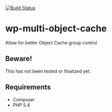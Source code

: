 [![Build Status](https://travis-ci.org/moorscode/wp-multi-object-cache.svg?branch=master)](https://travis-ci.org/moorscode/wp-multi-object-cache)

# wp-multi-object-cache
Allow for better Object Cache group control

## Beware!
This has not been tested or finalized yet.

## Requirements
- Composer
- PHP 5.4
